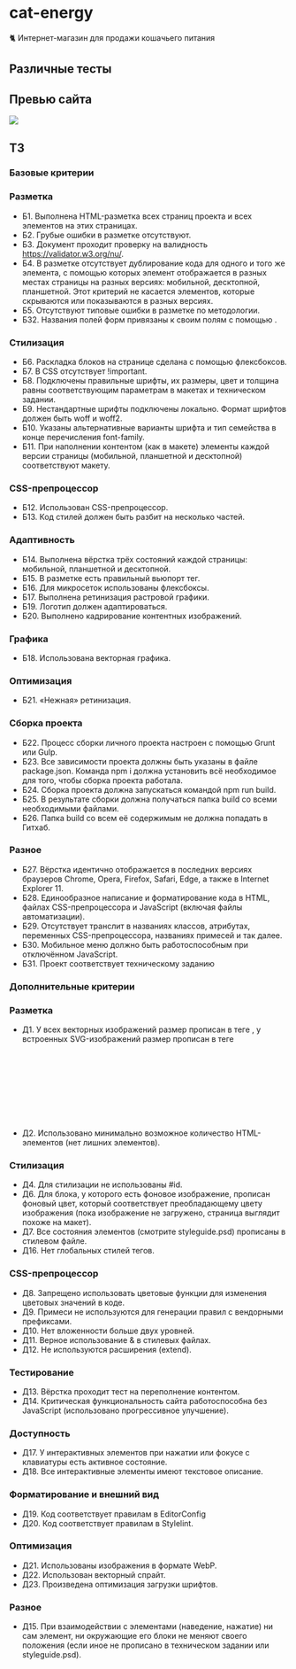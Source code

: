 # cat-energy
:cat2: Интернет-магазин для продажи кошачьего питания

## Различные тесты

## Превью сайта
<img src="mockup/mockup.png">

## ТЗ
### Базовые критерии
### Разметка
* Б1. Выполнена HTML-разметка всех страниц проекта и всех элементов на этих страницах.
* Б2. Грубые ошибки в разметке отсутствуют.
* Б3. Документ проходит проверку на валидность https://validator.w3.org/nu/.
* Б4. В разметке отсутствует дублирование кода для одного и того же элемента, с помощью которых элемент отображается в разных местах страницы на разных версиях: мобильной, десктопной, планшетной. Этот критерий не касается элементов, которые скрываются или показываются в разных версиях.
* Б5. Отсутствуют типовые ошибки в разметке по методологии.
* Б32. Названия полей форм привязаны к своим полям с помощью <label>.
  
### Стилизация
* Б6. Раскладка блоков на странице сделана с помощью флексбоксов.
* Б7. В CSS отсутствует !important.
* Б8. Подключены правильные шрифты, их размеры, цвет и толщина равны соответствующим параметрам в макетах и техническом задании.
* Б9. Нестандартные шрифты подключены локально. Формат шрифтов должен быть woff и woff2.
* Б10. Указаны альтернативные варианты шрифта и тип семейства в конце перечисления font-family.
* Б11. При наполнении контентом (как в макете) элементы каждой версии страницы (мобильной, планшетной и десктопной) соответствуют макету.

### CSS-препроцессор
* Б12. Использован CSS-препроцессор.
* Б13. Код стилей должен быть разбит на несколько частей.

### Адаптивность
* Б14. Выполнена вёрстка трёх состояний каждой страницы: мобильной, планшетной и десктопной.
* Б15. В разметке есть правильный вьюпорт тег.
* Б16. Для микросеток использованы флексбоксы.
* Б17. Выполнена ретинизация растровой графики.
* Б19. Логотип должен адаптироваться.
* Б20. Выполнено кадрирование контентных изображений.

### Графика

* Б18. Использована векторная графика.

### Оптимизация
* Б21. «Нежная» ретинизация.

### Сборка проекта
* Б22. Процесс сборки личного проекта настроен с помощью Grunt или Gulp.
* Б23. Все зависимости проекта должны быть указаны в файле package.json. Команда npm i должна установить всё необходимое для того, чтобы сборка проекта работала.
* Б24. Сборка проекта должна запускаться командой npm run build.
* Б25. В результате сборки должна получаться папка build со всеми необходимыми файлами.
* Б26. Папка build со всем её содержимым не должна попадать в Гитхаб.

### Разное
* Б27. Вёрстка идентично отображается в последних версиях браузеров Chrome, Opera, Firefox, Safari, Edge, а также в Internet Explorer 11.
* Б28. Единообразное написание и форматирование кода в HTML, файлах CSS-препроцессора и JavaScript (включая файлы автоматизации).
* Б29. Отсутствует транслит в названиях классов, атрибутах, переменных CSS-препроцессора, названиях примесей и так далее.
* Б30. Мобильное меню должно быть работоспособным при отключённом JavaScript.
* Б31. Проект соответствует техническому заданию

### Дополнительные критерии
### Разметка
* Д1. У всех векторных изображений размер прописан в теге <img>, у встроенных SVG-изображений размер прописан в теге <svg>.
* Д2. Использовано минимально возможное количество HTML-элементов (нет лишних элементов).
  
### Стилизация
* Д4. Для стилизации не использованы #id.
* Д6. Для блока, у которого есть фоновое изображение, прописан фоновый цвет, который соответствует преобладающему цвету изображения (пока изображение не загружено, страница выглядит похоже на макет).
* Д7. Все состояния элементов (смотрите styleguide.psd) прописаны в стилевом файле.
* Д16. Нет глобальных стилей тегов.
### CSS-препроцессор
* Д8. Запрещено использовать цветовые функции для изменения цветовых значений в коде.
* Д9. Примеси не используются для генерации правил с вендорными префиксами.
* Д10. Нет вложенности больше двух уровней.
* Д11. Верное использование & в стилевых файлах.
* Д12. Не используются расширения (extend).
### Тестирование
* Д13. Вёрстка проходит тест на переполнение контентом.
* Д14. Критическая функциональность сайта работоспособна без JavaScript (использовано прогрессивное улучшение).
### Доступность
* Д17. У интерактивных элементов при нажатии или фокусе с клавиатуры есть активное состояние.
* Д18. Все интерактивные элементы имеют текстовое описание.
### Форматирование и внешний вид
* Д19. Код соответствует правилам в EditorConfig
* Д20. Код соответствует правилам в Stylelint.
### Оптимизация
* Д21. Использованы изображения в формате WebP.
* Д22. Использован векторный спрайт.
* Д23. Произведена оптимизация загрузки шрифтов.
### Разное
* Д15. При взаимодействии с элементами (наведение, нажатие) ни сам элемент, ни окружающие его блоки не меняют своего положения (если иное не прописано в техническом задании или styleguide.psd).

